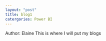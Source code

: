 ```yaml
---
layout: "post"
title: blog1
catergories: Power BI
---
```

Author: Elaine
This is where I will put my blogs

